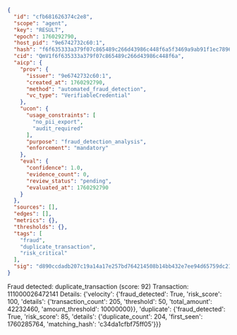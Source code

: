 ```json
{
  "id": "cfb681626374c2e8",
  "scope": "agent",
  "key": "RESULT",
  "epoch": 1760292790,
  "host_pid": "9e6742732c60:1",
  "hash": "f6f635333a379f07c865489c266d43986c448f6a5f3469a9ab91f1ec789658b2",
  "cid": "QmV1f6f635333a379f07c865489c266d43986c448f6a",
  "aicp": {
    "prov": {
      "issuer": "9e6742732c60:1",
      "created_at": 1760292790,
      "method": "automated_fraud_detection",
      "vc_type": "VerifiableCredential"
    },
    "ucon": {
      "usage_constraints": [
        "no_pii_export",
        "audit_required"
      ],
      "purpose": "fraud_detection_analysis",
      "enforcement": "mandatory"
    },
    "eval": {
      "confidence": 1.0,
      "evidence_count": 0,
      "review_status": "pending",
      "evaluated_at": 1760292790
    }
  },
  "sources": [],
  "edges": [],
  "metrics": {},
  "thresholds": {},
  "tags": [
    "fraud",
    "duplicate_transaction",
    "risk_critical"
  ],
  "sig": "d890ccdadb207c19a14a17e257bd764214508b14bb432e7ee94d65759dc2138d"
}
```

Fraud detected: duplicate_transaction (score: 92)
Transaction: 111000026472141
Details: {'velocity': {'fraud_detected': True, 'risk_score': 100, 'details': {'transaction_count': 205, 'threshold': 50, 'total_amount': 42232460, 'amount_threshold': 10000000}}, 'duplicate': {'fraud_detected': True, 'risk_score': 85, 'details': {'duplicate_count': 204, 'first_seen': 1760285764, 'matching_hash': 'c34da1cfbf75ff05'}}}